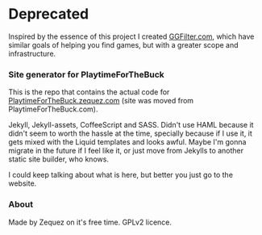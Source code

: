 # Deprecated

Inspired by the essence of this project I created [GGFilter.com](http://ggfilter.com/), which have similar goals of helping you find games, but with a greater scope and infrastructure.

### Site generator for PlaytimeForTheBuck

This is the repo that contains the actual code for [PlaytimeForTheBuck.zequez.com](http://playtimeforthebuck.zequez.com) (site was moved from PlaytimeForTheBuck.com).

Jekyll, Jekyll-assets, CoffeeScript and SASS. Didn't use HAML because it didn't seem to worth the hassle at the time, specially because if I use it, it gets mixed with the Liquid templates and looks awful. Maybe I'm gonna migrate in the future if I feel like it, or just move from Jekylls to another static site builder, who knows.

I could keep talking about what is here, but better you just go to the website.

### About

Made by Zequez on it's free time. GPLv2 licence.

